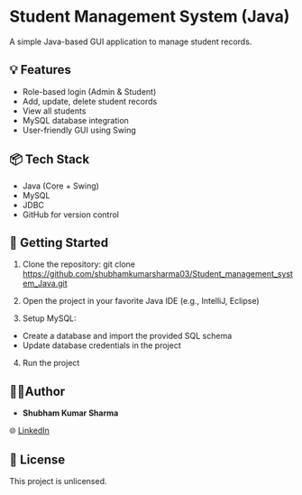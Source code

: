 # Student Management System (Java)

A simple Java-based GUI application to manage student records.

## 💡 Features
- Role-based login (Admin & Student)
- Add, update, delete student records
- View all students
- MySQL database integration
- User-friendly GUI using Swing

## 📦 Tech Stack
- Java (Core + Swing)
- MySQL
- JDBC
- GitHub for version control

## 🚀 Getting Started

1. Clone the repository:
git clone https://github.com/shubhamkumarsharma03/Student_management_system_Java.git

2. Open the project in your favorite Java IDE (e.g., IntelliJ, Eclipse)

3. Setup MySQL:
- Create a database and import the provided SQL schema
- Update database credentials in the project

4. Run the project

## 🙋‍♂Author
- **Shubham Kumar Sharma**  

🌐 [LinkedIn](https://www.linkedin.com/in/shubhamkumarsharma03)

## 📄 License
This project is unlicensed.
